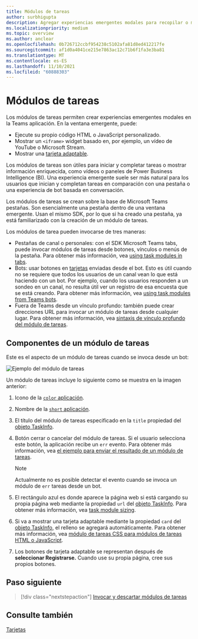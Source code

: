 ```yaml
---
title: Módulos de tareas
author: surbhigupta
description: Agregar experiencias emergentes modales para recopilar o mostrar información a los usuarios desde Microsoft Teams aplicaciones
ms.localizationpriority: medium
ms.topic: overview
ms.author: anclear
ms.openlocfilehash: 0b726712ccbf954238c5102afa81d8ed412217fe
ms.sourcegitcommit: af1d0a4041ce215e7863ac12c71b6f1fa3e3ba81
ms.translationtype: MT
ms.contentlocale: es-ES
ms.lasthandoff: 11/10/2021
ms.locfileid: "60888303"
---
```

# <a name="task-modules"></a>Módulos de tareas

Los módulos de tareas permiten crear experiencias emergentes modales en la Teams aplicación. En la ventana emergente, puede:

* Ejecute su propio código HTML o JavaScript personalizado.
* Mostrar un `<iframe>` widget basado en, por ejemplo, un vídeo de YouTube o Microsoft Stream.
* Mostrar una [tarjeta adaptable](/adaptive-cards/).

Los módulos de tareas son útiles para iniciar y completar tareas o mostrar información enriquecida, como vídeos o paneles de Power Business Intelligence (BI). Una experiencia emergente suele ser más natural para los usuarios que inician y completan tareas en comparación con una pestaña o una experiencia de bot basada en conversación.

Los módulos de tareas se crean sobre la base de Microsoft Teams pestañas. Son esencialmente una pestaña dentro de una ventana emergente. Usan el mismo SDK, por lo que si ha creado una pestaña, ya está familiarizado con la creación de un módulo de tareas.

Los módulos de tarea pueden invocarse de tres maneras:

* Pestañas de canal o personales: con el SDK Microsoft Teams tabs, puede invocar módulos de tareas desde botones, vínculos o menús de la pestaña. Para obtener más información, vea [using task modules in tabs](~/task-modules-and-cards/task-modules/task-modules-tabs.md).
* Bots: usar botones en [tarjetas](~/task-modules-and-cards/cards/cards-reference.md) enviadas desde el bot. Esto es útil cuando no se requiere que todos los usuarios de un canal vean lo que está haciendo con un bot. Por ejemplo, cuando los usuarios responden a un sondeo en un canal, no resulta útil ver un registro de esa encuesta que se está creando. Para obtener más información, vea [using task modules from Teams bots](~/task-modules-and-cards/task-modules/task-modules-bots.md).
* Fuera de Teams desde un vínculo profundo: también puede crear direcciones URL para invocar un módulo de tareas desde cualquier lugar. Para obtener más información, vea [sintaxis de vínculo profundo del módulo de tareas](~/task-modules-and-cards/task-modules/invoking-task-modules.md#task-module-deep-link-syntax).

## <a name="components-of-a-task-module"></a>Componentes de un módulo de tareas

Este es el aspecto de un módulo de tareas cuando se invoca desde un bot:

![Ejemplo del módulo de tareas](~/assets/images/task-module/task-module-example.png)

Un módulo de tareas incluye lo siguiente como se muestra en la imagen anterior:

1. Icono de la [ `color` aplicación](~/resources/schema/manifest-schema.md#icons).
2. Nombre de la [ `short` aplicación](~/resources/schema/manifest-schema.md#name).
3. El título del módulo de tareas especificado en la `title` propiedad del [objeto TaskInfo](~/task-modules-and-cards/task-modules/invoking-task-modules.md#the-taskinfo-object).
4. Botón cerrar o cancelar del módulo de tareas. Si el usuario selecciona este botón, la aplicación recibe un `err` evento. Para obtener más información, vea [el ejemplo para enviar el resultado de un módulo de tareas](~/task-modules-and-cards/task-modules/task-modules-tabs.md#example-of-submitting-the-result-of-a-task-module).

    > [!NOTE]
    > Actualmente no es posible detectar el evento cuando se invoca un módulo de `err` tareas desde un bot.

5. El rectángulo azul es donde aparece la página web si está cargando su propia página web mediante la propiedad `url` del [objeto TaskInfo](~/task-modules-and-cards/task-modules/invoking-task-modules.md#the-taskinfo-object). Para obtener más información, vea [task module sizing](~/task-modules-and-cards/task-modules/invoking-task-modules.md#task-module-sizing).
6. Si va a mostrar una tarjeta adaptable mediante la propiedad `card` del [objeto TaskInfo,](~/task-modules-and-cards/task-modules/invoking-task-modules.md#the-taskinfo-object) el relleno se agregará automáticamente. Para obtener más información, vea [módulo de tareas CSS para módulos de tareas HTML o JavaScript](~/task-modules-and-cards/task-modules/invoking-task-modules.md#task-module-css-for-html-or-javascript-task-modules).
7. Los botones de tarjeta adaptable se representan después de **seleccionar Registrarse.** Cuando use su propia página, cree sus propios botones.

## <a name="next-step"></a>Paso siguiente

> [!div class="nextstepaction"]
> [Invocar y descartar módulos de tareas](~/task-modules-and-cards/task-modules/invoking-task-modules.md)

## <a name="see-also"></a>Consulte también

[Tarjetas](~/task-modules-and-cards/what-are-cards.md)
